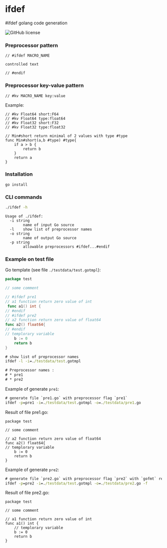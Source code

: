 # ifdef

#ifdef golang code generation

![GitHub license](https://img.shields.io/badge/license-MIT-blue.svg)


### Preprocessor pattern

```golang
// #ifdef MACRO_NAME

controlled text

// #endif
```

### Preprocessor key-value pattern

```golang
// #kv MACRO_NAME key:value
```

Example:
```golang
// #kv Float64 short:F64
// #kv Float64 type:float64
// #kv Float32 short:F32
// #kv Float32 type:float32

// Min#short return minimal of 2 values with type #type
func Min#short(a,b #type) #type{
	if a > b {
		return b
	}
	return a
}
```

### Installation

```
go install
```

### CLI commands

```cmd
./ifdef -h
```

```
Usage of ./ifdef:
  -i string
    	name of input Go source
  -l	show list of preprocessor names
  -o string
    	name of output Go source
  -p string
    	allowable preprocessors #ifdef...#endif
```

### Example on test file

Go template (see file `./testdata/test.gotmpl`):
```go
package test

// some comment

// #ifdef pre1
// a1 function return zero value of int
 func a1() int {
// #endif
// #ifdef pre2
// a2 function return zero value of float64
func a2() float64{
// #endif
// templorary variable
	b := 0
	return b
}
```

```cmd
# show list of preprocessor names
ifdef -l -i=./testdata/test.gotmpl

# Preprocessor names :
# * pre1
# * pre2
```

Example of generate `pre1`:

```cmd
# generate file `pre1.go` with preprocessor flag `pre1`
ifdef -p=pre1 -i=./testdata/test.gotmpl -o=./testdata/pre1.go
```

Result of file pre1.go:
```golang
package test

// some comment

// a2 function return zero value of float64
func a2() float64{
// templorary variable
	b := 0
	return b
}
```

Example of generate `pre2`:

```cmd
# generate file `pre2.go` with preprocessor flag `pre2` with `gofmt` result Go source
ifdef -p=pre2 -i=./testdata/test.gotmpl -o=./testdata/pre2.go -f
```


Result of file pre2.go:
```golang
package test

// some comment

// a1 function return zero value of int
func a1() int {
	// templorary variable
	b := 0
	return b
}
```
